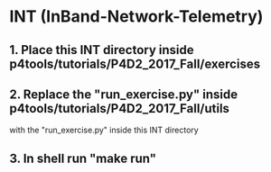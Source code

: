 # INT (InBand-Network-Telemetry)

## 1. Place this INT directory inside p4tools/tutorials/P4D2_2017_Fall/exercises

## 2. Replace the "run_exercise.py" inside p4tools/tutorials/P4D2_2017_Fall/utils 
with the "run_exercise.py" inside this INT directory

## 3. In shell run "make run"
